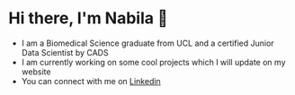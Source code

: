 <h1>Hi there, I'm Nabila 👋 </h1>

<ul>
  <li>I am a Biomedical Science graduate from UCL and a certified Junior Data Scientist by CADS</li>
  <li>I am currently working on some cool projects which I will update on my website </li>
  <li>You can connect with me on <a href="https://www.linkedin.com/in/nabilaothman" alt="" target="_blank">Linkedin</a></li>
</ul>

